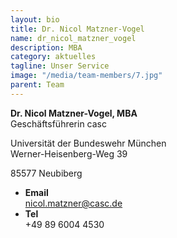 ```yaml
---
layout: bio
title: Dr. Nicol Matzner-Vogel
name: dr_nicol_matzner_vogel
description: MBA
category: aktuelles
tagline: Unser Service
image: "/media/team-members/7.jpg"
parent: Team
---
```


**Dr. Nicol Matzner-Vogel, MBA**<br>
Geschäftsführerin casc<br>

Universität der Bundeswehr München  <br>
Werner-Heisenberg-Weg 39

85577 Neubiberg

<ul class="list angle-double-right m-0">
  <li class="mt-0"><strong>Email</strong><br> <a href="mailto:nicol.matzner@casc.de">nicol.matzner@casc.de</a></li>
  <li class=""><strong >Tel</strong><br> +49 89 6004 4530</li>
</ul>
